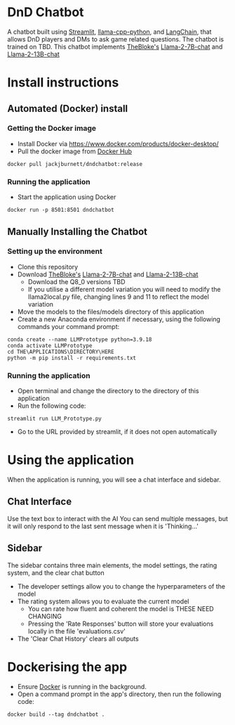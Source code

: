 # DnD Chatbot
A chatbot built using [Streamlit](https://streamlit.io/), [llama-cpp-python](https://github.com/abetlen/llama-cpp-python), and [LangChain](https://www.langchain.com/), that allows DnD players and DMs to ask game related questions.
The chatbot is trained on TBD.
This chatbot implements [TheBloke's](https://huggingface.co/TheBloke) [Llama-2-7B-chat](https://huggingface.co/TheBloke/Llama-2-7B-chat-GGUF/tree/main) and [Llama-2-13B-chat](https://huggingface.co/TheBloke/Llama-2-13B-chat-GGUF/tree/main)

# Install instructions
## Automated (Docker) install
### Getting the Docker image
* Install Docker via https://www.docker.com/products/docker-desktop/
* Pull the docker image from [Docker Hub](https://hub.docker.com/repository/docker/jackjburnett/dndchatbot/general)
```
docker pull jackjburnett/dndchatbot:release
```

### Running the application
* Start the application using Docker

```
docker run -p 8501:8501 dndchatbot
```

## Manually Installing the Chatbot
### Setting up the environment
* Clone this repository
* Download [TheBloke's](https://huggingface.co/TheBloke) [Llama-2-7B-chat](https://huggingface.co/TheBloke/Llama-2-7B-chat-GGUF/tree/main) and [Llama-2-13B-chat](https://huggingface.co/TheBloke/Llama-2-13B-chat-GGUF/tree/main)
    * Download the Q8_0 versions TBD
    * If you utilise a different model variation you will need to modify the llama2local.py file, changing lines 9 and 11 to reflect the model variation
* Move the models to the files/models directory of this application
* Create a new Anaconda environment if necessary, using the following commands your command prompt:
```
conda create --name LLMPrototype python=3.9.18
conda activate LLMPrototype
cd THE\APPLICATIONS\DIRECTORY\HERE
python -m pip install -r requirements.txt
```

### Running the application
* Open terminal and change the directory to the directory of this application
* Run the following code:
```
streamlit run LLM_Prototype.py
```
* Go to the URL provided by streamlit, if it does not open automatically

# Using the application
When the application is running, you will see a chat interface and sidebar.

## Chat Interface
Use the text box to interact with the AI
You can send multiple messages, but it will only respond to the last sent message when it is 'Thinking...'

## Sidebar
The sidebar contains three main elements, the model settings, the rating system, and the clear chat button
* The developer settings allow you to change the hyperparameters of the model
* The rating system allows you to evaluate the current model
   * You can rate how fluent and coherent the model is THESE NEED CHANGING
   * Pressing the 'Rate Responses' button will store your evaluations locally in the file 'evaluations.csv'
* The 'Clear Chat History' clears all outputs

# Dockerising the app
* Ensure [Docker](https://www.docker.com/products/docker-desktop/) is running in the background. 
* Open a command prompt in the app's directory, then run the following code:
```
docker build --tag dndchatbot .
```
